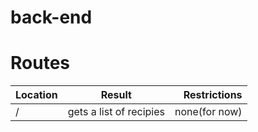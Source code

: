 # back-end


# Routes
| Location | Result                  | Restrictions   |
| -------- |:-----------------------:| --------------:|
| /        | gets a list of recipies | none(for now)  |
